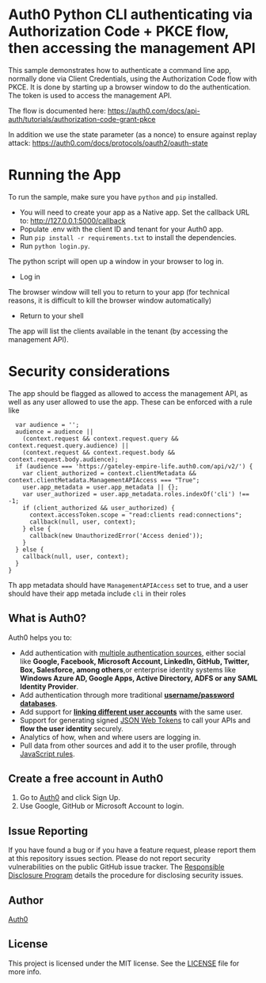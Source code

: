 # Auth0 Python CLI authenticating via Authorization Code + PKCE flow, then accessing the management API

This sample demonstrates how to authenticate a command line app, normally done via Client Credentials, using the
Authorization Code flow with PKCE. It is done by starting up a browser window to do the authentication. The token
is used to access the management API.

The flow is documented here: https://auth0.com/docs/api-auth/tutorials/authorization-code-grant-pkce

In addition we use the state parameter (as a nonce) to ensure against replay attack:
https://auth0.com/docs/protocols/oauth2/oauth-state

# Running the App

To run the sample, make sure you have `python` and `pip` installed.

* You will need to create your app as a Native app. Set the callback URL to:
http://127.0.0.1:5000/callback
* Populate .env with the client ID and tenant for your Auth0 app.
* Run `pip install -r requirements.txt` to install the dependencies.
* Run `python login.py`.

The python script will open up a window in your browser to log in.
* Log in

The browser window will tell you to return to your app (for technical reasons, it is difficult to kill the browser
window automatically)
* Return to your shell

The app will list the clients available in the tenant (by accessing the management API).

# Security considerations

The app should be flagged as allowed to access the management API, as well as any user allowed to use the app. These
can be enforced with a rule like 
```function (user, context, callback) {
  var audience = '';
  audience = audience ||
    (context.request && context.request.query && context.request.query.audience) ||
    (context.request && context.request.body && context.request.body.audience);
  if (audience === 'https://gateley-empire-life.auth0.com/api/v2/') {
    var client_authorized = context.clientMetadata && context.clientMetadata.ManagementAPIAccess === "True";
    user.app_metadata = user.app_metadata || {};
    var user_authorized = user.app_metadata.roles.indexOf('cli') !== -1;
    if (client_authorized && user_authorized) {
      context.accessToken.scope = "read:clients read:connections";
      callback(null, user, context);
    } else {
      callback(new UnauthorizedError('Access denied'));
    }
  } else {
    callback(null, user, context);
  }
}
```
Th app metadata should have `ManagementAPIAccess` set to true, and a user should have their app metada include `cli` in
their roles

## What is Auth0?

Auth0 helps you to:

* Add authentication with [multiple authentication sources](https://auth0.com/docs/identityproviders),
either social like **Google, Facebook, Microsoft Account, LinkedIn, GitHub, Twitter, Box, Salesforce, among others**,or 
enterprise identity systems like **Windows Azure AD, Google Apps, Active Directory, ADFS or any SAML Identity Provider**.
* Add authentication through more traditional **[username/password databases](https://docs.auth0.com/mysql-connection-tutorial)**.
* Add support for **[linking different user accounts](https://auth0.com/docs/link-accounts)** with the same user.
* Support for generating signed [JSON Web Tokens](https://auth0.com/docs/jwt) to call your APIs and
**flow the user identity** securely.
* Analytics of how, when and where users are logging in.
* Pull data from other sources and add it to the user profile, through [JavaScript rules](https://auth0.com/docs/rules).

## Create a free account in Auth0

1. Go to [Auth0](https://auth0.com) and click Sign Up.
2. Use Google, GitHub or Microsoft Account to login.

## Issue Reporting

If you have found a bug or if you have a feature request, please report them at this repository issues section.
Please do not report security vulnerabilities on the public GitHub issue tracker. 
The [Responsible Disclosure Program](https://auth0.com/whitehat) details the procedure for disclosing security issues.

## Author

[Auth0](https://auth0.com)

## License

This project is licensed under the MIT license. See the [LICENSE](LICENCE) file for more info.
